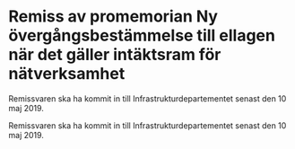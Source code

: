 # Remiss av promemorian Ny övergångsbestämmelse till ellagen när det gäller intäktsram för nätverksamhet

Remissvaren ska ha kommit in till Infrastrukturdepartementet senast den 10 maj 2019.

Remissvaren ska ha kommit in till Infrastrukturdepartementet senast den 10 maj 2019.
